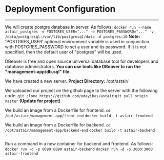 # Deployment Configuration
---
We will create postgre database in server. As follows:
`docker run --name astair_postgres -e POSTGRES_USER="..." -e POSTGRES_PASSWORD="..." -v /data/postgresql:/var/lib/postgresql/data -d postgres:10`
**Note:** 'POSTGRES\_USER' optional environment variable is used in conjunction with POSTGRES\_PASSWORD to set a user and its password. If it is not specified, then the default user of "postgres" will be used.

DBeaver is free and open source universal database tool for developers and database administrators. **You can use tools like DBeaver to run the "management-app/db.sql" file.**

We have created a new server.
**Project Directory:** /opt/astair/

We uploaded our project on the github page to the server with the following code:
`git clone https://github.com/odayibas/astair`
`git pull origin master` **(Update for project)**

We build an image from a Dockerfile for frontend.
`cd /opt/astair/management-app/front-end`
`docker build -t astair-frontend .`

We build an image from a Dockerfile for backend.
`cd /opt/astair/management-app/backend-end`
`docker build -t astair-backend .`

Run a command in a new container for backend and frontend. As follows:
`docker run -d -p 8090:8090 astair-backend`
`docker run -d -p 3000:3000 astair-frontend`

